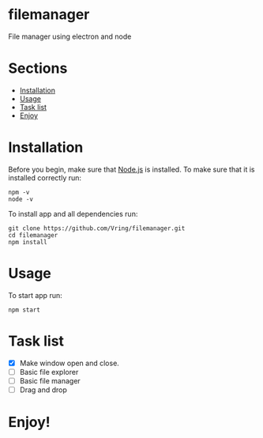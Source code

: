 # filemanager
File manager using electron and node

# Sections
- [Installation](#installation)
- [Usage](#usage)
- [Task list](#task-list)
- [Enjoy](#enjoy)

# Installation
Before you begin, make sure that [Node.js](https://nodejs.org/en/download/) is installed.
To make sure that it is installed correctly run:
```
npm -v
node -v
```

To install app and all dependencies run:
```
git clone https://github.com/Vring/filemanager.git
cd filemanager
npm install
```

# Usage
To start app run:
```
npm start
```
# Task list
- [x] Make window open and close.
- [ ] Basic file explorer
- [ ] Basic file manager
- [ ] Drag and drop

# Enjoy!
